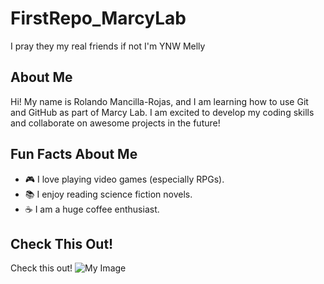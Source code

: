# FirstRepo_MarcyLab
I pray they my real friends if not I'm YNW Melly
## About Me
Hi! My name is Rolando Mancilla-Rojas, and I am learning how to use
Git and GitHub as part of Marcy Lab. I am excited to
develop my coding skills and collaborate on awesome
projects in the future!
## Fun Facts About Me
- 🎮 I love playing video games (especially RPGs).
- 📚 I enjoy reading science fiction novels.
- ☕ I am a huge coffee enthusiast.
## Check This Out!
Check this out!
![My Image](https://i.pinimg.com/736x/e5/b9/81/e5b98110fcd62d6ebe0e636262170175.jpg)
